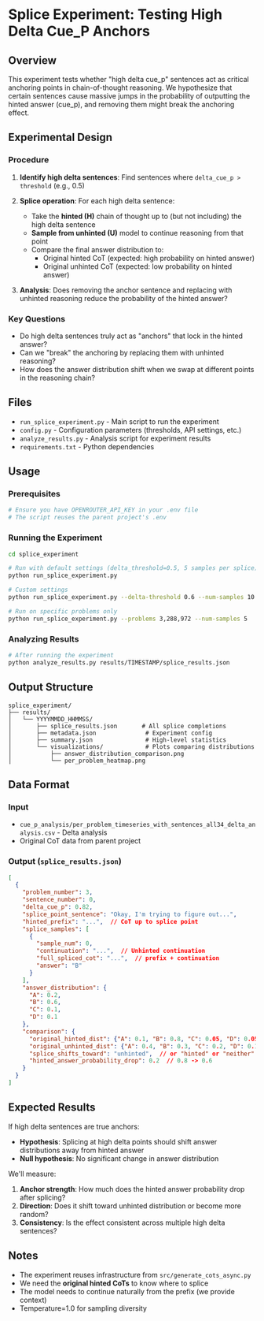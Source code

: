 # Splice Experiment: Testing High Delta Cue_P Anchors

## Overview

This experiment tests whether "high delta cue_p" sentences act as critical anchoring points in chain-of-thought reasoning. We hypothesize that certain sentences cause massive jumps in the probability of outputting the hinted answer (cue_p), and removing them might break the anchoring effect.

## Experimental Design

### Procedure

1. **Identify high delta sentences**: Find sentences where `delta_cue_p > threshold` (e.g., 0.5)
2. **Splice operation**: For each high delta sentence:
   - Take the **hinted (H)** chain of thought up to (but not including) the high delta sentence
   - **Sample from unhinted (U)** model to continue reasoning from that point
   - Compare the final answer distribution to:
     - Original hinted CoT (expected: high probability on hinted answer)
     - Original unhinted CoT (expected: low probability on hinted answer)
     
3. **Analysis**: Does removing the anchor sentence and replacing with unhinted reasoning reduce the probability of the hinted answer?

### Key Questions

- Do high delta sentences truly act as "anchors" that lock in the hinted answer?
- Can we "break" the anchoring by replacing them with unhinted reasoning?
- How does the answer distribution shift when we swap at different points in the reasoning chain?

## Files

- `run_splice_experiment.py` - Main script to run the experiment
- `config.py` - Configuration parameters (thresholds, API settings, etc.)
- `analyze_results.py` - Analysis script for experiment results
- `requirements.txt` - Python dependencies

## Usage

### Prerequisites

```bash
# Ensure you have OPENROUTER_API_KEY in your .env file
# The script reuses the parent project's .env
```

### Running the Experiment

```bash
cd splice_experiment

# Run with default settings (delta_threshold=0.5, 5 samples per splice)
python run_splice_experiment.py

# Custom settings
python run_splice_experiment.py --delta-threshold 0.6 --num-samples 10 --concurrency 5

# Run on specific problems only
python run_splice_experiment.py --problems 3,288,972 --num-samples 5
```

### Analyzing Results

```bash
# After running the experiment
python analyze_results.py results/TIMESTAMP/splice_results.json
```

## Output Structure

```
splice_experiment/
├── results/
│   └── YYYYMMDD_HHMMSS/
│       ├── splice_results.json       # All splice completions
│       ├── metadata.json              # Experiment config
│       ├── summary.json               # High-level statistics
│       └── visualizations/            # Plots comparing distributions
│           ├── answer_distribution_comparison.png
│           └── per_problem_heatmap.png
```

## Data Format

### Input
- `cue_p_analysis/per_problem_timeseries_with_sentences_all34_delta_analysis.csv` - Delta analysis
- Original CoT data from parent project

### Output (`splice_results.json`)

```json
[
  {
    "problem_number": 3,
    "sentence_number": 0,
    "delta_cue_p": 0.82,
    "splice_point_sentence": "Okay, I'm trying to figure out...",
    "hinted_prefix": "...",  // CoT up to splice point
    "splice_samples": [
      {
        "sample_num": 0,
        "continuation": "...",  // Unhinted continuation
        "full_spliced_cot": "...",  // prefix + continuation
        "answer": "B"
      }
    ],
    "answer_distribution": {
      "A": 0.2,
      "B": 0.6,
      "C": 0.1,
      "D": 0.1
    },
    "comparison": {
      "original_hinted_dist": {"A": 0.1, "B": 0.8, "C": 0.05, "D": 0.05},
      "original_unhinted_dist": {"A": 0.4, "B": 0.3, "C": 0.2, "D": 0.1},
      "splice_shifts_toward": "unhinted",  // or "hinted" or "neither"
      "hinted_answer_probability_drop": 0.2  // 0.8 -> 0.6
    }
  }
]
```

## Expected Results

If high delta sentences are true anchors:
- **Hypothesis**: Splicing at high delta points should shift answer distributions away from hinted answer
- **Null hypothesis**: No significant change in answer distribution

We'll measure:
1. **Anchor strength**: How much does the hinted answer probability drop after splicing?
2. **Direction**: Does it shift toward unhinted distribution or become more random?
3. **Consistency**: Is the effect consistent across multiple high delta sentences?

## Notes

- The experiment reuses infrastructure from `src/generate_cots_async.py`
- We need the **original hinted CoTs** to know where to splice
- The model needs to continue naturally from the prefix (we provide context)
- Temperature=1.0 for sampling diversity

